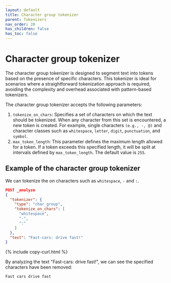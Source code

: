 ```yaml
---
layout: default
title: Character group tokenizer
parent: Tokenizers
nav_order: 20
has_children: false
has_toc: false
---
```


# Character group tokenizer

The character group tokenizer is designed to segment text into tokens based on the presence of specific characters. This tokenizer is ideal for scenarios where a straightforward tokenization approach is required, avoiding the complexity and overhead associated with pattern-based tokenizers.

The character group tokenizer accepts the following parameters:
1. `tokenize_on_chars`: Specifies a set of characters on which the text should be tokenized. When any character from this set is encountered, a new token is created. For example, single characters `(e.g., -, @)` and character classes such as `whitespace`, `letter`, `digit`, `punctuation`, and `symbol`.
4. `max_token_length`: This parameter defines the maximum length allowed for a token. If a token exceeds this specified length, it will be split at intervals defined by `max_token_length`. The default value is `255`.

## Example of the character group tokenizer

We can tokenize the on characters such as `whitespace`, `-` and `:`.

```json
POST _analyze
{
  "tokenizer": {
    "type": "char_group",
    "tokenize_on_chars": [
      "whitespace",
      "-",
      ":"
    ]
  },
  "text": "Fast-cars: drive fast!"
}
```
{% include copy-curl.html %}

By analyzing the text "Fast-cars: drive fast!", we can see the specified characters have been removed: 

```
Fast cars drive fast
```
